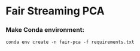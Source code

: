 # Fair Streaming PCA

### Make Conda environment:
```python3
conda env create -n fair-pca -f requirements.txt
```